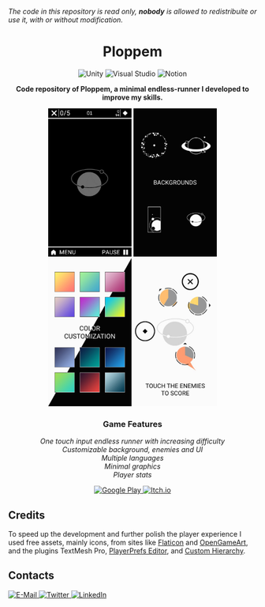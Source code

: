 _The code in this repository is read only, **nobody** is allowed to redistribuite or use it, with 
or without modification._
<h1 align="center">Ploppem</h1>
<p align="center">
  <img src="https://img.shields.io/badge/-unity-000000?style=for-the-badge&logo=unity&logoColor=white" alt="Unity">
  <img src="https://img.shields.io/badge/-visual studio-5C2D91?style=for-the-badge&logo=visual%20studio&logoColor=white" alt="Visual Studio">
  <img src="https://img.shields.io/badge/-notion-000000?style=for-the-badge&logo=notion&logoColor=white" alt="Notion">
</p>
<p align="center">
  <b>Code repository of Ploppem, a minimal endless-runner I developed to improve my skills.</b>
</p>

<p align="center">
  <img src="https://github.com/Vacui/Ploppem/blob/main/_README%20files/Gameplay.gif" height="300">
  <img src="https://github.com/Vacui/Ploppem/blob/main/_README%20files/Screen%201.jpg" height="300">
  <img src="https://github.com/Vacui/Ploppem/blob/main/_README%20files/Screen%202.jpg" height="300">
  <img src="https://github.com/Vacui/Ploppem/blob/main/_README%20files/Screen%203.jpg" height="300">
</p>
<h3 align="center">Game Features</h3>
<p align ="center">  
  <i>
    One touch input endless runner with increasing difficulty<br>
    Customizable background, enemies and UI<br>
    Multiple languages<br>
    Minimal graphics<br>
    Player stats
  </i>
</p>

<p align="center">
  <a href="https://play.google.com/store/apps/details?id=com.vacui.ploppem" target="_blank">
    <img src="https://external-content.duckduckgo.com/iu/?u=https%3A%2F%2Flogos-download.com%2Fwp-content%2Fuploads%2F2016%2F02%2FGoogle_Play_logo_black.png&f=1&nofb=1" alt="Google Play" height="50">
  </a>
  <a href="https://matteo-graizzaro.itch.io/ploppem" target="_blank">
    <img src="https://external-content.duckduckgo.com/iu/?u=https%3A%2F%2Fwww.majorariatto.com%2Fres%2Fitchio_badge.png&f=1&nofb=1" alt="Itch.io" height="50">
  </a>
</p>

## Credits
To speed up the development and further polish the player experience I used free assets, mainly icons, from sites like [Flaticon](http://www.flaticon.com/) and [OpenGameArt](https://opengameart.org/), and the plugins TextMesh Pro, [PlayerPrefs Editor](https://assetstore.unity.com/packages/tools/utilities/playerprefs-editor-167903), and [Custom Hierarchy](https://www.febucci.com/2020/10/custom-hierarchy-for-unity/).

## Contacts
<a href="mailto:graizzaromatteo@gmail.com">
  <img src="https://img.shields.io/badge/-e--mail-EA4335?style=for-the-badge&logo=gmail&logoColor=white" alt="E-Mail">
</a>
<a href="https://twitter.com/matteograizzaro">
  <img src="https://img.shields.io/badge/-twitter-1DA1F2?style=for-the-badge&logo=twitter&logoColor=white" alt="Twitter">
</a>
<a href="https://www.linkedin.com/in/matteo-graizzaro/">
  <img src="https://img.shields.io/badge/-linkedin-0077B5?style=for-the-badge&logo=linkedin&logoColor=white" alt="LinkedIn">
</a>
